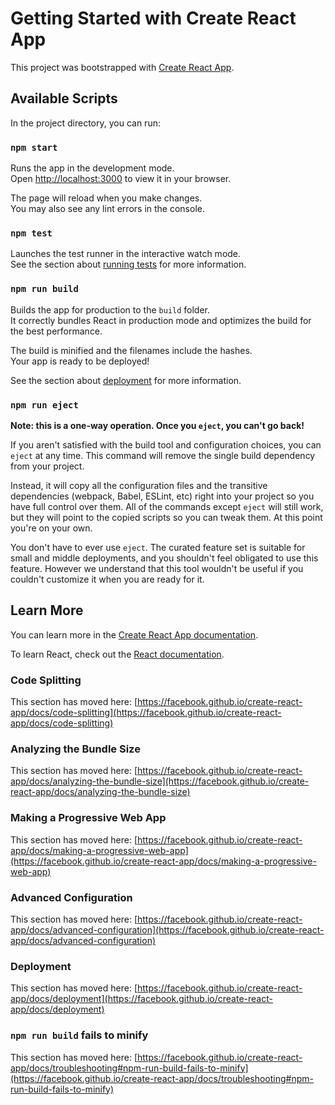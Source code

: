 <!-- @format -->

# Getting Started with Create React App

This project was bootstrapped with [Create React App](https://github.com/facebook/create-react-app).

## Available Scripts

In the project directory, you can run:

### `npm start`

Runs the app in the development mode.\
Open [http://localhost:3000](http://localhost:3000) to view it in your browser.

The page will reload when you make changes.\
You may also see any lint errors in the console.

### `npm test`

Launches the test runner in the interactive watch mode.\
See the section about [running tests](https://facebook.github.io/create-react-app/docs/running-tests) for more information.

### `npm run build`

Builds the app for production to the `build` folder.\
It correctly bundles React in production mode and optimizes the build for the best performance.

The build is minified and the filenames include the hashes.\
Your app is ready to be deployed!

See the section about [deployment](https://facebook.github.io/create-react-app/docs/deployment) for more information.

### `npm run eject`

**Note: this is a one-way operation. Once you `eject`, you can't go back!**

If you aren't satisfied with the build tool and configuration choices, you can `eject` at any time. This command will remove the single build dependency from your project.

Instead, it will copy all the configuration files and the transitive dependencies (webpack, Babel, ESLint, etc) right into your project so you have full control over them. All of the commands except `eject` will still work, but they will point to the copied scripts so you can tweak them. At this point you're on your own.

You don't have to ever use `eject`. The curated feature set is suitable for small and middle deployments, and you shouldn't feel obligated to use this feature. However we understand that this tool wouldn't be useful if you couldn't customize it when you are ready for it.

## Learn More

You can learn more in the [Create React App documentation](https://facebook.github.io/create-react-app/docs/getting-started).

To learn React, check out the [React documentation](https://reactjs.org/).

### Code Splitting

This section has moved here: [https://facebook.github.io/create-react-app/docs/code-splitting](https://facebook.github.io/create-react-app/docs/code-splitting)

### Analyzing the Bundle Size

This section has moved here: [https://facebook.github.io/create-react-app/docs/analyzing-the-bundle-size](https://facebook.github.io/create-react-app/docs/analyzing-the-bundle-size)

### Making a Progressive Web App

This section has moved here: [https://facebook.github.io/create-react-app/docs/making-a-progressive-web-app](https://facebook.github.io/create-react-app/docs/making-a-progressive-web-app)

### Advanced Configuration

This section has moved here: [https://facebook.github.io/create-react-app/docs/advanced-configuration](https://facebook.github.io/create-react-app/docs/advanced-configuration)

### Deployment

This section has moved here: [https://facebook.github.io/create-react-app/docs/deployment](https://facebook.github.io/create-react-app/docs/deployment)

### `npm run build` fails to minify

This section has moved here: [https://facebook.github.io/create-react-app/docs/troubleshooting#npm-run-build-fails-to-minify](https://facebook.github.io/create-react-app/docs/troubleshooting#npm-run-build-fails-to-minify)

<!--
 <div className="footer-section bg-white p-5">
        <div className="container-fluid">
          <div className="grid">
            <div className="row py-5">
              <div className="col-md-4">
                <div className="container">
                  <div className="row">
                    <div className="col">
                      <img src={Logo} className="img-fluid Logo-img  mt-3" />
                      <p className="text-font mt-3">
                        © 2021 The Money Africa. All rights reserved.
                      </p>
                      <img src={Icons} className="img-fluid Logo-img  mt-3" />
                    </div>
                  </div>
                </div>
              </div>
              <div className="col-md-3">
                <div className="container">
                  <div className="row">
                    <div className="col">
                      <h4 className="h4 text-font fw-bold  mt-3">Service</h4>
                      <p className="text-font  mt-3">MA Premium</p>
                      <p className="text-font  mt-3">My Learning Platform</p>
                      <p className="text-font  mt-3">My Kids</p>
                      <p className="text-font  mt-3">MA Communities</p>
                      <p className="text-font  mt-3">Digital Advisors</p>
                    </div>
                  </div>
                </div>
              </div>
              <div className="col-md-2">
                <div className="container">
                  <div className="row">
                    <div className="col">
                      <h4 className="h4 fw-bold  mt-3">Company</h4>
                      <p className="text-font  mt-3">About Us</p>
                      <p className="text-font  mt-3">Careers</p>
                      <p className="text-font  mt-3">Contact Us</p>
                    </div>
                  </div>
                </div>
              </div>
              <div className="col-md-1">
                <div className="container">
                  <div className="row">
                    <div className="col">
                      <h4 className="h4 fw-bold  mt-3">Tools</h4>
                      <p className="text-font mt-3">Calculator</p>
                    </div>
                  </div>
                </div>
              </div>
              <div className="col-md-2">
                <div className="container">
                  <div className="row">
                    <div className="col">
                      <h4 className="h6  mt-3">Sign Up For News Letter</h4>
                      <small className="font-size mt-3 ">
                        Sign-up for our newsletter.Your email is never shared.
                      </small>
                    </div>
                  </div>
                </div>
              </div>
            </div>
          </div>
        </div>
      </div>
 -->

<!-- Navbar
<div className="container">
        <nav class="navbar navbar-expand-lg navbar-dark bg-white  d-flex justify-content-between ">
          <div class="navbar-nav  col-4 align-items-start ">
            <div class="text-dark bg_color_primary_light  rounded-circle p-2">
              <img src={Logo} className="img-fluid Logo-img" />
            </div>
          </div>

          <div class="col-6  d-flex justify-content-center mx-3 my-3">
            <a class="navbar-brand text-dark brand_name   " href="">
              Service
            </a>
            <a class="navbar-brand text-dark brand_name   " href="">
              Tools
            </a>
            <a class="navbar-brand text-dark brand_name   " href="">
              Company
            </a>
            <a class="navbar-brand text-dark brand_name   " href="">
              Explore
            </a>
            <a class="navbar-brand text-dark brand_name   " href="">
              Login
            </a>
            <a class="nav-item nav-link text-dark" href="">
              <button className="btn btn-danger text-white">Get started</button>
            </a>
          </div>

          <div class="collapse navbar-collapse  col-3 " id="navbarNavDropdown">
            <div class="navbar-nav ml-auto ">
              <a class="nav-item nav-link  text-dark" href="">
                <button className="btn btn-success">
                  Financial health checks
                </button>
              </a>
            </div>
          </div>
        </nav>
      </div>
 -->

 <!-- Showcase
 <div className="showcase p-5 text-left">
        <div className="container ">
          <div className="grid">
            <div className="row mt-5  d-flex align-items-center">
              <div className="col-md-6">
                <div className="fw-bold display-3 text-capitalize">
                  Improve your financial health.
                </div>
                <p className="text-font">
                  MoneyAfrica is a subscription-based Ed-tech platform providing
                  access to free and paid financial knowledge for learners.
                </p>
                <div>
                  <button className="btn btn-success text-white text-font">
                    Our Services
                  </button>
                  <button className="btn btn-white text-success fw-bold text-font">
                    Start Investing
                  </button>
                </div>
              </div>
              <div className="col-md-6">
                <img
                  src={ShowcaseImage}
                  alt="ShowcaseImage"
                  className="img-fluid"
                />
              </div>
            </div>
          </div>
        </div>
      </div>
  -->

  <!-- Section with video
  
   <div className="sectionVideo p-5 text-left bg-color">
        <div className="container">
          <div className="grid">
            <div className="row">
              <div className="col-md-6 py-5">
                <div className="fw-bold display-3">Welcome to MoneyAfrica</div>
                <p className="text-font mt-4">
                  Here’s an introductory message from Tosin Olaseinde, CEO
                  MoneyAfrica on why you should hop on this ride with us.
                </p>
                <div>
                  <button className=" btn-watch text-white p-2 m-2">
                    Watch Video
                  </button>
                  <button className="btn btn-light p2 m-2">Read article</button>
                </div>
              </div>
              <div className="col-md-6">
                <img src={SectionVid} alt="SectionVid" className="img-fluid " />
              </div>
            </div>
          </div>
        </div>
      </div>
   -->

   <!-- Container Images
   <div className="container">
          <div className="row">
            <div className="col-md-6">
              <div className="card">
                <div className="card-body bg-white">
                  <div className="row">
                    <div className="col">
                      <h3 className="text-font h3 fw-bold">Premium</h3>
                      <p className="text-font">
                        Talk to financial advisers, access powerful
                        <br /> resources to support your financial goals.
                      </p>
                    </div>
                  </div>
                  <div className="col text-center">
                    <img src={DescLogo} alt="DescLogo" className="img-size" />
                  </div>
                  <button className="btn btn-white btn-text">
                    Start learning
                  </button>
                </div>
              </div>
            </div>
            <div className="col-md-6">
              <div className="card">
                <div className="card-body bg-white">
                  <div className="row">
                    <div className="col">
                      <h3 className="text-font h3 fw-bold">Learn</h3>
                      <p className="text-font">
                        Talk to financial advisers, access powerful
                        <br /> resources to support your financial goals.
                      </p>
                    </div>
                  </div>
                  <div className="col text-center">
                    <img
                      src={DescLogoTwo}
                      alt="DescLogoTwo"
                      className="img-size"
                    />
                  </div>
                  <button className="btn btn-white btn-text">
                    Start learning
                  </button>
                </div>
              </div>
            </div>
          </div>
        </div>

         <div className="card-2 p-4">
          <div className="container">
            <div className="row">
              <div className="col-md-6">
                <div className="card">
                  <div className="card-header bg-white">
                    <div className="card-body">
                      <div className="col">
                        <h3 className="text-font h3 fw-bold">Communities</h3>
                        <p className="text-font">
                          Talk to financial advisers, access powerful
                          <br /> resources to support your financial goals.
                        </p>
                      </div>
                      <div className="col text-center">
                        <img
                          src={StudentImageOne}
                          alt="StudentImage"
                          className="StudentImage img-size"
                        />
                      </div>
                      <button className="btn btn-white btn-text">
                        Join our community
                      </button>
                    </div>
                  </div>
                </div>
              </div>
              <div className="col-md-6">
                <div className="card">
                  <div className="card-header bg-white">
                    <div className="card-body">
                      <div className="col">
                        <h3 className="text-font h3 fw-bold">Kids</h3>
                        <p className="text-font">
                          Financial Education Made Easy for Kids. We run
                          <br /> boot camps that help kids acquire financial
                          literacy <br /> skills in a fun way.
                        </p>
                      </div>
                      <div className="col text-center">
                        <img
                          src={StudentImageTwo}
                          alt="StudentImage"
                          className="StudentImage img-size"
                        />
                      </div>
                      <button className="btn btn-white btn-text">
                        Register your kids
                      </button>
                    </div>
                  </div>
                </div>
              </div>
              <div className="last-card p-5 bg-white mt-3 rounded justify-content-around ">
                <div className="d-flex py-3 align-items-center">
                  <div>
                    <h3 className="text-font h3 fw-bold">
                      Automated Digital Advisory
                    </h3>
                    <p className="text-font">
                      Improve your financial health and investment strategy
                      <br /> by answering a few questions we’ll ask you.
                    </p>
                    <button className="btn btn-white marginTop">
                      Learn more
                    </button>
                  </div>
                  <div>
                    <img src={WalletImage} className="img-fluid" />
                  </div>
                </div>
              </div>
            </div>
          </div>
        </div>
    -->

<!--
Community page

  <div className="container">
          <div className="grid">
            <div className="row py-5">
              <div className="col-md-6">
                <img src={CommunityImage} className="CommunityImage" />
              </div>
              <div className="col-md-6">
                <h3 className="h3 fw-bold">
                  Benefit of becoming a<br /> Community member
                </h3>
              </div>
            </div>
          </div>
        </div>
 -->

<!-- SignUp

/** @format */

import React from "react";
import SignUpImage from "../../images/Group 8157.png";
import UserImage from "../../images/FrameUserIcon.png";
import MailIcon from "../../images/mail.png";
import PhoneIcon from "../../images/PhoneIcon.png";
import ArrowDown from "../../images/arrowDown.png";
import CountryFlag from "../../images/Group 8160.png";
import LockImage from "../../images/Lock.png";
import EyLockImage from "../../images/Eye.png";
import GiftBag from "../../images/GiftBag.png";
const MoneyAfricaSignUpPage = () => {
  return (
    <React.Fragment>
      <div className="MoneyAfricaSignUpPage">
        <div className="container">
          <div className="grid">
            <div className="row">
              <div className="col-md-6">
                <p className="text-font fw-bold h4 text-center pt-5">
                  MoneyAfrica
                </p>
                <p className="text-font  text-center">
                  Money Africa is a subscription-based Education
                  <br /> Technology (EdTech) platform providing access to
                  <br /> free and paid financial education for learners.
                </p>
                <div className="SignUpImageMoneyAfrica">
                  <img src={SignUpImage} className="img-fluid " />
                </div>
              </div>
              <div className="col-md-6">
                <div className="MoneyAfricaSignUpForm bg-white m-4">
                  <p className="text-font text-center h1 fw-bold py-3">
                    Get started
                  </p>
                  <p className="text-font text-center py-2 ">
                    Start building your financial knowledge bank with our
                    <br /> over 45+ ready-made courses.
                  </p>
                  <div className="AllInputFields p-2">
                    <div className="container">
                      <div className="grid">
                        <div className="row">
                          <div className="col-md-6">
                            <div className="py-3">
                              <p className="text-font FormFontColor">
                                Last Name
                              </p>
                              <div className="AllSignUpInputContainers">
                                <input className="SignUpFormInput" />
                                <div className="UserImageIcon">
                                  <img src={UserImage} />
                                </div>
                              </div>
                            </div>
                            <div className="py-3">
                              <p className="text-font FormFontColor">
                                Email address
                              </p>
                              <div className="AllSignUpInputContainers">
                                <input className="SignUpFormInputForEmail" />
                                <div className="UserImageIcon">
                                  <img src={MailIcon} />
                                </div>
                              </div>
                            </div>
                            <div>
                              <p className="text-font FormFontColor">
                                Phone number
                              </p>

                              <div className="d-flex justify-content-between PhoneBorder">
                                <div className="m-1">
                                  <img src={PhoneIcon} />
                                </div>
                                <div className="m-1">
                                  <img src={CountryFlag} />
                                </div>
                                <div className="m-1">
                                  <img src={ArrowDown} />
                                </div>
                                <input
                                  placeholder="+234"
                                  className="PhoneInput"
                                />
                              </div>
                              <div className="mt-3">
                                <p className="text-font FormFontColor">
                                  Enter Password
                                </p>
                                <div className="PasswordTextInput">
                                  <input className="PassWordForInput" />
                                  <p className="text-font warningText text-danger">
                                    Password must contain at least 8 characters
                                    long words, upper & lowercase letters & a
                                    special character
                                  </p>
                                  <div className="InputLockImage">
                                    <img src={LockImage} />
                                  </div>
                                  <div className="InputEyeLockImage">
                                    <img src={EyLockImage} />
                                  </div>
                                </div>
                              </div>
                              <div className="mt-3">
                                <p className="text-font FormFontColor">
                                  Re-enter Password
                                </p>
                                <div className="PasswordTextInput">
                                  <input className="PassWordForInput" />

                                  <div className="InputLockImage">
                                    <img src={LockImage} />
                                  </div>
                                  <div className="InputEyeLockImage">
                                    <img src={EyLockImage} />
                                  </div>
                                </div>
                              </div>
                              <div className="mt-3">
                                <p className="text-font FormFontColor">
                                  Referral code
                                </p>
                                <div className="PasswordTextInput">
                                  <input className="PassWordForInput" />

                                  <div className="InputLockImage">
                                    <img src={GiftBag} />
                                  </div>
                                  <p className="text-font warningText pt-3">
                                    By signing up, you agree to our
                                    <span className="fw-bold">
                                      Terms of Use
                                    </span>
                                    and
                                    <span className="fw-bold">
                                      Privacy Policy.
                                    </span>
                                  </p>
                                </div>
                              </div>
                            </div>
                            <div className="d-flex justify-content-between">
                              <div>
                                <p className="text-font">
                                  Already have an account?
                                  <span className="fw-bold"> Sign In</span>
                                </p>
                              </div>
                              <div>2</div>
                            </div>
                          </div>
                          <div className="col-md-6"></div>
                        </div>
                      </div>
                    </div>
                  </div>
                </div>
              </div>
            </div>
          </div>
        </div>
      </div>
    </React.Fragment>
  );
};

export default MoneyAfricaSignUpPage;

 -->

<!-- Banner text -->
<!--
/** @format */

import React from "react";

const MoneyAfricaMoreVideoListingPage = () => {
  return (
    <React.Fragment>
      <div className="moneyAfricaVideoList p-3">
        <div className="MoreMoneyAfricaVideoListText p-3">
          <div className="container">
            <div className="grid">
              <div className="row">
                <div className="col-md-6">
                  <div className="d-flex">
                    <div>
                      <p className="text-font fw-bold h2">Learn with videos</p>
                    </div>
                    <div>
                      <p className="text-font mt-2 m-4 fw-bold">Close Filter</p>
                    </div>
                  </div>
                  <div className="container">
                    <p className="text-font mt-4">Filter by Topics</p>
                    <div className="d-flex">
                      <div className="SectionsButton m-1">
                        <p className="m-1 SectionButtonTextSize text-font pt-1 px-2">
                          MoneyAfrica
                        </p>
                      </div>
                      <div className="SectionsButtonColorOne m-1">
                        <p className="m-1 SectionButtonTextSize text-font pt-1 px-2">
                          BlockChain
                        </p>
                      </div>
                      <div className="SectionsButtonColorOne m-1">
                        <p className="m-1 SectionButtonTextSize text-font pt-1 px-2">
                          Etherium
                        </p>
                      </div>
                      <div className="SectionsButton m-1">
                        <p className="m-1 SectionButtonTextSize text-font pt-1 px-2">
                          Tech
                        </p>
                      </div>
                      <div className="SectionsButton m-1">
                        <p className="m-1 SectionButtonTextSize text-font pt-1 px-2">
                          History
                        </p>
                      </div>
                      <div className="SectionsButton m-1">
                        <p className="m-1 SectionButtonTextSize text-font pt-1 px-2">
                          Wallet
                        </p>
                      </div>
                    </div>
                    <div className="d-flex">
                      <div className="SectionsButton m-1">
                        <p className="m-1 SectionButtonTextSize text-font pt-1 px-2">
                          Consencus
                        </p>
                      </div>
                      <div className="SectionsButton m-1">
                        <p className="m-1 SectionButtonTextSize text-font pt-1 px-2">
                          Cryptography
                        </p>
                      </div>
                      <div className="SectionsButton m-1">
                        <p className="m-1 SectionButtonTextSize text-font pt-1 px-2">
                          Essentials
                        </p>
                      </div>
                      <div className="SectionsButton m-1">
                        <p className="m-1 SectionButtonTextSize text-font pt-1 px-2">
                          Tutorial
                        </p>
                      </div>
                      <div className="SectionsButton m-1">
                        <p className="m-1 SectionButtonTextSize text-font pt-1 px-2">
                          Use Cases
                        </p>
                      </div>
                      <div className="SectionsButton m-1">
                        <p className="m-1 SectionButtonTextSize text-font pt-1 px-2">
                          Technical analysis
                        </p>
                      </div>
                    </div>
                    <div className="d-flex">
                      <div className="SectionsButton m-1">
                        <p className="m-1 SectionButtonTextSize text-font pt-1 px-2">
                          Trading
                        </p>
                      </div>
                      <div className="SectionsButton m-1">
                        <p className="m-1 SectionButtonTextSize text-font pt-1 px-2">
                          Mining
                        </p>
                      </div>
                      <div className="SectionsButton m-1">
                        <p className="m-1 SectionButtonTextSize text-font pt-1 px-2">
                          Privacy
                        </p>
                      </div>
                      <div className="SectionsButton m-1">
                        <p className="m-1 SectionButtonTextSize text-font pt-1 px-2">
                          Economics
                        </p>
                      </div>
                      <div className="SectionsButton m-1">
                        <p className="m-1 SectionButtonTextSize text-font pt-1 px-2">
                          Security
                        </p>
                      </div>
                      <div className="SectionsButton m-1">
                        <p className="m-1 SectionButtonTextSize text-font pt-1 px-2">
                          Cryptocurrency
                        </p>
                      </div>
                    </div>
                    <div className="d-flex">
                      <div className="SectionsButton m-1">
                        <p className="m-1 SectionButtonTextSize text-font pt-1 px-2">
                          See all
                        </p>
                      </div>
                    </div>
                  </div>
                </div>
                <div className="col-md-6">2</div>
              </div>
            </div>
          </div>
        </div>
        {/* <div className="container">
          <div className="grid">
            <div className="row">
              <div className="col-md-6">1</div>
              <div className="col-md-6">2</div>
            </div>
          </div>
        </div> */}
      </div>
    </React.Fragment>
  );
};

export default MoneyAfricaMoreVideoListingPage;

<!--
/** @format */

import React from "react";
import TimesIcon from "../../images/Times.png";
import RoundedUserIcon from "../../images/RoundedUserIcon.png";
import SmallUserIcon from "../../images/SmallUserIcon.png";
import SmallArrowDownIcon from "../../images/SmallArrowDownIcon.png";
import SmallBookIcon from "../../images/SmallBookIcon.png";
import SmallGenderIcon from "../../images/SmallGenderIcon.png";
import SmallCalendarIcon from "../../images/SmallCalendarIcon.png";
const EnrollYourKidsSummerBootCamp = () => {
  return (
    <React.Fragment>
      <div className="EnrollYourKidsForSummerBootCamp p-3 ">
        <div className="PositionEnrolChildTimesIcon">
          <img src={TimesIcon} />
        </div>
        <div className="bg-white p-5">
          <p className="text-center text-font h3 mt-3 fw-bold">
            Enrol your kids for summer bootcamp
          </p>
          <p className="text-center text-font ChoosePreferredPlanDescriptionTextFontSizeAndColor ">
            Our summer bootcamp for kids (August – September 2022) is
            approaching.
            <br />
            Complete the form below to register your children and assist them in
            <br />
            developing financial literacy skills.
          </p>
        </div>
      </div>
      <div className="container-fluid EnrollKidBackgroundSectionColor p-5">
        <div className="container">
          <div className="card">
            <div className="card-body">
              <div className="d-flex justify-content-between">
                <div>
                  <div className="d-flex align-items-center">
                    <div>
                      <img src={RoundedUserIcon} />
                    </div>
                    <div>
                      <p className="ChildInformationTextSize text-font mx-3 my-3">
                        Child information
                        <p className="text-font">
                          This information will be utilized to help us better
                          understand your child(ren) and
                          <br /> what works best for him/her.
                        </p>
                      </p>
                    </div>
                  </div>
                </div>
                <div>
                  <p className="CollapseTextColorAndTextSize text-font">
                    Collapse
                  </p>
                </div>
              </div>
              <hr className="HorizontalLineForColor" />
              <div className="container">
                <div className="grid">
                  <div className="row">
                    <div className="col-md-4">
                      <input
                        type="button"
                        value="Child 01"
                        className="p-2 text-font ChildButtonRadiusAndColor"
                      />
                      <p className="mt-3 text-font RememberPasswordLinkText">
                        First Name
                      </p>
                      <div className="TargetUserIconAndText">
                        <img src={SmallUserIcon} />
                        <div className="InputTextFieldPosition">
                          <input
                            type="text"
                            placeholder="Enter first name"
                            className="StylingTextField text-font"
                          />
                        </div>
                      </div>
                      <p className="mt-3 text-font RememberPasswordLinkText mt-5">
                        Gender
                      </p>
                      <div className="d-flex justify-content-between">
                        <div>
                          <img src={SmallGenderIcon} />
                        </div>
                        <div>
                          <img src={SmallArrowDownIcon} />
                        </div>
                      </div>
                      <input className="TextInputForGender" />
                      <p className="mt-3 text-font RememberPasswordLinkText mt-5">
                        Level of education
                      </p>
                      <div className="d-flex justify-content-between">
                        <div>
                          <img src={SmallBookIcon} />
                        </div>
                        <div>
                          <img
                            src={SmallArrowDownIcon}
                            className="MarginIcon"
                          />
                        </div>
                      </div>
                      <input
                        className="InputFieldEdutionStyle text-font"
                        placeholder="Select level of education"
                      />
                    </div>
                    <div className="col-md-8">
                      <p className="mt-3 text-font RememberPasswordLinkText mt-5">
                        Last Name
                      </p>
                      <div className="TargetUserIconAndTextLastName">
                        <img src={SmallUserIcon} />
                        <div className="InputTextFieldPositionLastName">
                          <input
                            type="text"
                            placeholder="Last Name"
                            className="InputTextFieldPositionLastNamePosition text-font"
                          />
                        </div>
                      </div>
                      <p className="mt-3 text-font RememberPasswordLinkText mt-5">
                        Date of Birth
                      </p>
                      <div className="d-flex ">
                        <div>
                          <img src={SmallCalendarIcon} />
                        </div>
                        <div className="MarginFlexDiv">
                          <img src={SmallArrowDownIcon} />
                        </div>
                      </div>
                      <input
                        className="DateOfBirthInputField text-font"
                        placeholder="DD/MM/YY"
                      />
                    </div>
                  </div>
                </div>
              </div>
            </div>
            <div className="container">
              <div className="AddMoreChildText my-5 mx-3">
                <div className="d-flex align-items-center">
                  <div>
                    <p className="text-font hover AddMoreChildFontAndColor mt-3">
                      + Add more child
                    </p>
                  </div>
                  <div className="MarginMyButtonDiv">
                    <input
                      type="button"
                      value="Save and continue"
                      className="p-2 text-font px-3 text-white SaveAndContinueBackgroundColor"
                    />
                  </div>
                </div>
              </div>
            </div>
          </div>
        </div>
        <div className="ContainerCardTwo mt-4 p-3">
          <div className="container">
            <div className="grid">
              <div className="row">
                <div className="col-md-12">
                  <div className="card">
                    <div className="card-body">
                      <h1>Hello</h1>
                    </div>
                  </div>
                </div>
              </div>
            </div>
          </div>
        </div>
      </div>
    </React.Fragment>
  );
};

export default EnrollYourKidsSummerBootCamp;

 -->

<!-- TwoCards
  <div className="d-flex justify-content-center">
                  <div className=" mx-3 TwoCards">
                    <div className="d-flex">
                      <div>
                        <img src={SmallPieChartImage} />
                      </div>
                      <div className="TextForNaira">
                        <p className="TextFontForText">
                          ₦20,000 <p className="SmallTextStyle">/ One year</p>
                        </p>
                      </div>
                    </div>
                    <div className="d-flex PaddingForFlex">
                      <div>
                        <img src={SmallCheckIcon} />
                      </div>
                      <div>
                        <p>Autorenews every year.</p>
                      </div>
                    </div>
                    <div className="d-flex PaddingForFlex">
                      <div>
                        <img src={SmallCheckIcon} />
                      </div>
                      <div>
                        <p>
                          Access to everything - video &<br /> article courses.
                        </p>
                      </div>
                    </div>
                  </div>
                  <div>
                    <div className="d-flex bg-success">
                      <div>1</div>
                      <div>2</div>
                    </div>
                  </div>
                </div>
 -->
